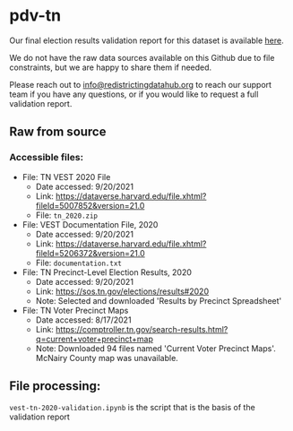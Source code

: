 # pdv-tn

Our final election results validation report for this dataset is available [here](https://redistrictingdatahub.org/dataset/vest-2020-tennessee-precinct-and-election-results/).

We do not have the raw data sources available on this Github due to file constraints, but we are happy to share them if needed. 

Please reach out to info@redistrictingdatahub.org to reach our support team if you have any questions, or if you would like to request a full validation report. 

## Raw from source

### Accessible files:

- File: TN VEST 2020 File
   - Date accessed: 9/20/2021
   - Link: https://dataverse.harvard.edu/file.xhtml?fileId=5007852&version=21.0
   - File: `tn_2020.zip`
- File: VEST Documentation File, 2020
   - Date accessed: 9/20/2021
   - Link: https://dataverse.harvard.edu/file.xhtml?fileId=5206372&version=21.0
   - File: `documentation.txt`
- File: TN Precinct-Level Election Results, 2020
  - Date accessed: 9/20/2021
  - Link: https://sos.tn.gov/elections/results#2020
  - Note: Selected and downloaded 'Results by Precinct Spreadsheet'
- File: TN Voter Precinct Maps
  - Date accessed: 8/17/2021
  - Link: https://comptroller.tn.gov/search-results.html?q=current+voter+precinct+map
  - Note: Downloaded 94 files named 'Current Voter Precinct Maps'. McNairy County map was unavailable.

## File processing:

`vest-tn-2020-validation.ipynb` is the script that is the basis of the validation report
